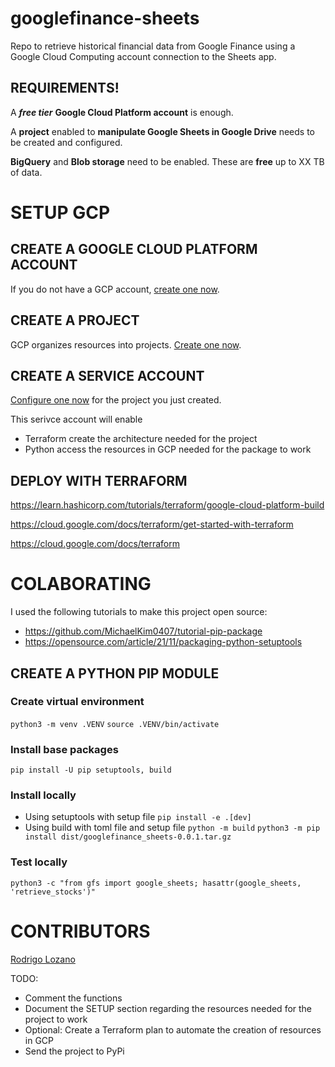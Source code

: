 # googlefinance-sheets
Repo to retrieve historical financial data from Google Finance using a Google Cloud Computing account connection to the Sheets app.

## REQUIREMENTS!
A ***free tier*** **Google Cloud Platform account** is enough.

A **project** enabled to **manipulate Google Sheets in Google Drive** needs to be created and configured.

**BigQuery** and **Blob storage** need to be enabled. These are **free** up to XX TB of data.

# SETUP GCP
## CREATE A GOOGLE CLOUD PLATFORM ACCOUNT
If you do not have a GCP account, [create one now](https://console.cloud.google.com/freetrial/ "Google Cloud Platform link").

## CREATE A PROJECT
GCP organizes resources into projects. [Create one now](https://console.cloud.google.com/projectcreate "Project creation link in GCP").

## CREATE A SERVICE ACCOUNT
[Configure one now](https://console.cloud.google.com/apis/credentials/serviceaccountkey "Service account creation link in GCP") for the project you just created.

This serivce account will enable
- Terraform create the architecture needed for the project
- Python access the resources in GCP needed for the package to work

## DEPLOY WITH TERRAFORM
https://learn.hashicorp.com/tutorials/terraform/google-cloud-platform-build

https://cloud.google.com/docs/terraform/get-started-with-terraform

https://cloud.google.com/docs/terraform

# COLABORATING
I used the following tutorials to make this project open source:
- https://github.com/MichaelKim0407/tutorial-pip-package
- https://opensource.com/article/21/11/packaging-python-setuptools

## CREATE A PYTHON PIP MODULE
### Create virtual environment
`python3 -m venv .VENV`
`source .VENV/bin/activate`

### Install base packages
`pip install -U pip setuptools, build`

### Install locally
- Using setuptools with setup file
`pip install -e .[dev]`
- Using build with toml file and setup file
`python -m build`
`python3 -m pip install dist/googlefinance_sheets-0.0.1.tar.gz`

### Test locally
`python3 -c "from gfs import google_sheets; hasattr(google_sheets, 'retrieve_stocks')"`

# CONTRIBUTORS
[Rodrigo Lozano](https://rolozanod.github.io/ "Developer personal webpage")

TODO:
- Comment the functions
- Document the SETUP section regarding the resources needed for the project to work
- Optional: Create a Terraform plan to automate the creation of resources in GCP
- Send the project to PyPi